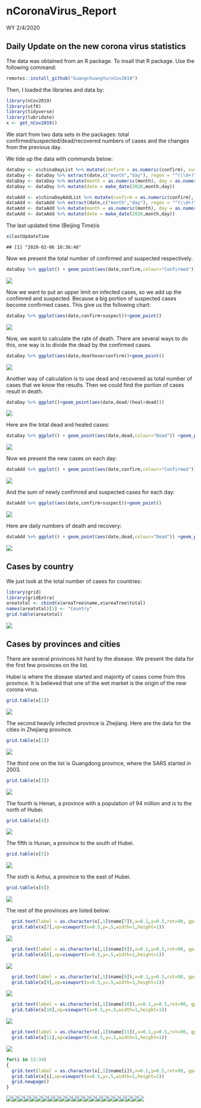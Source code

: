 nCoronaVirus\_Report
================
WY
2/4/2020

## Daily Update on the new corona virus statistics

The data was obtained from an R package. To insall that R package. Use
the following command:

``` r
remotes::install_github("GuangchuangYu/nCov2019")
```

Then, I loaded the libraries and data by:

``` r
library(nCov2019)
library(utf8)
library(tidyverse)
library(lubridate)
x <- get_nCov2019()
```

We start from two data sets in the packages: total
confirmed/suspected/dead/recovered numbers of cases and the changes from
the previous day.

We tide up the data with commands below:

``` r
dataDay <- x$chinaDayList %>% mutate(confirm = as.numeric(confirm), suspect = as.numeric(suspect), dead = as.numeric(dead), heal = as.numeric(heal), deathoverconfirm = dead/confirm)
dataDay <- dataDay %>% extract(date,c("month","day"), regex = "^(\\d+)\\.(\\d+)$",remove = FALSE) 
dataDay <- dataDay %>% mutate(month = as.numeric(month), day = as.numeric(day))
dataDay <- dataDay %>% mutate(date = make_date(2020,month,day))

dataAdd <- x$chinaDayAddList %>% mutate(confirm = as.numeric(confirm), suspect = as.numeric(suspect), dead = as.numeric(dead), heal = as.numeric(heal), deathoverconfirm = dead/confirm)
dataAdd <- dataAdd %>% extract(date,c("month","day"), regex = "^(\\d+)\\.(\\d+)$",remove = FALSE) 
dataAdd <- dataAdd %>% mutate(month = as.numeric(month), day = as.numeric(day))
dataAdd <- dataAdd %>% mutate(date = make_date(2020,month,day))
```

The last updated time (Beijing Time)is

``` r
x$lastUpdateTime
```

    ## [1] "2020-02-06 10:36:46"

Now we present the total number of confirmed and suspected respectively.

``` r
dataDay %>% ggplot() + geom_point(aes(date,confirm,colour="Confirmed")) +geom_point(aes(date,suspect,color="Suspect")) +theme(legend.position="right")+ylab("Number of cases")+labs(colour="Type")+scale_color_manual(values=c("blue","red"))
```

![](Report_files/figure-gfm/unnamed-chunk-3-1.png)<!-- -->

Now we want to put an upper limit on infected cases, so we add up the
confimred and suspected. Because a big portion of suspected cases become
confirmed cases. This give us the following chart:

``` r
dataDay %>% ggplot(aes(date,confirm+suspect))+geom_point()
```

![](Report_files/figure-gfm/unnamed-chunk-4-1.png)<!-- -->

Now, we want to calculate the rate of death. There are several ways to
do this, one way is to divide the dead by the confirmed cases.

``` r
dataDay %>% ggplot(aes(date,deathoverconfirm))+geom_point()
```

![](Report_files/figure-gfm/unnamed-chunk-5-1.png)<!-- -->

Another way of calculation is to use dead and recovered as total number
of cases that we know the results. Then we could find the portion of
cases result in death.

``` r
dataDay %>% ggplot()+geom_point(aes(date,dead/(heal+dead)))
```

![](Report_files/figure-gfm/unnamed-chunk-6-1.png)<!-- -->

Here are the total dead and healed cases:

``` r
dataDay %>% ggplot() + geom_point(aes(date,dead,colour="Dead")) +geom_point(aes(date,heal,color="Healed")) +theme(legend.position="right")+ylab("Number of cases")+labs(colour="Type")+scale_color_manual(values=c("black","red"))
```

![](Report_files/figure-gfm/unnamed-chunk-7-1.png)<!-- -->

Now we present the new cases on each day:

``` r
dataAdd %>% ggplot() + geom_point(aes(date,confirm,colour="Confirmed")) +geom_point(aes(date,suspect,color="Suspect")) +theme(legend.position="right")+ylab("Number of cases")+labs(colour="Type")+scale_color_manual(values=c("blue","red"))
```

![](Report_files/figure-gfm/unnamed-chunk-8-1.png)<!-- -->

And the sum of newly confimred and suspected cases for each day:

``` r
dataAdd %>% ggplot(aes(date,confirm+suspect))+geom_point()
```

![](Report_files/figure-gfm/unnamed-chunk-9-1.png)<!-- -->

Here are daily numbers of death and recovery:

``` r
dataAdd %>% ggplot() + geom_point(aes(date,dead,colour="Dead")) +geom_point(aes(date,heal,color="Healed")) +theme(legend.position="right")+ylab("Number of cases")+labs(colour="Type")+scale_color_manual(values=c("black","red"))
```

![](Report_files/figure-gfm/unnamed-chunk-10-1.png)<!-- -->

## Cases by country

We just look at the total number of cases for countries:

``` r
library(grid)
library(gridExtra)
areatotal <- cbind(x$areaTree$name,x$areaTree$total)
names(areatotal)[1] <- "Country"
grid.table(areatotal)
```

![](Report_files/figure-gfm/unnamed-chunk-11-1.png)<!-- -->

## Cases by provinces and cities

There are several provinces hit hard by the disease. We present the data
for the first few provinces on the list.

Hubei is where the disease started and majority of cases come from this
province. It is believed that one of the wet market is the origin of the
new corona virus.

``` r
grid.table(x[1])
```

![](Report_files/figure-gfm/unnamed-chunk-12-1.png)<!-- -->

The second heavily infected province is Zhejiang. Here are the data for
the cities in Zhejiang province.

``` r
grid.table(x[2])
```

![](Report_files/figure-gfm/unnamed-chunk-13-1.png)<!-- -->

The third one on the list is Guangdong province, where the SARS started
in 2003.

``` r
grid.table(x[3])
```

![](Report_files/figure-gfm/unnamed-chunk-14-1.png)<!-- -->

The fourth is Henan, a province with a population of 94 million and is
to the north of Hubei.

``` r
grid.table(x[4])
```

![](Report_files/figure-gfm/unnamed-chunk-15-1.png)<!-- -->

The fifth is Hunan, a province to the south of Hubei.

``` r
grid.table(x[5])
```

![](Report_files/figure-gfm/unnamed-chunk-16-1.png)<!-- -->

The sixth is Anhui, a province to the east of Hubei.

``` r
grid.table(x[6])
```

![](Report_files/figure-gfm/unnamed-chunk-17-1.png)<!-- -->

The rest of the provinces are listed below:

``` r
  grid.text(label = as.character(x[,1]$name[7]),x=0.1,y=0.5,rot=90, gp=gpar(cex=2))
  grid.table(x[7],vp=viewport(x=0.5,y=.5,width=1,height=1))
```

![](Report_files/figure-gfm/unnamed-chunk-18-1.png)<!-- -->

``` r
  grid.text(label = as.character(x[,1]$name[8]),x=0.1,y=0.5,rot=90, gp=gpar(cex=2))
  grid.table(x[8],vp=viewport(x=0.5,y=.5,width=1,height=1))
```

![](Report_files/figure-gfm/unnamed-chunk-19-1.png)<!-- -->

``` r
  grid.text(label = as.character(x[,1]$name[9]),x=0.1,y=0.5,rot=90, gp=gpar(cex=2))
  grid.table(x[9],vp=viewport(x=0.5,y=.5,width=1,height=1))
```

![](Report_files/figure-gfm/unnamed-chunk-20-1.png)<!-- -->

``` r
  grid.text(label = as.character(x[,1]$name[10]),x=0.1,y=0.5,rot=90, gp=gpar(cex=2))
  grid.table(x[10],vp=viewport(x=0.5,y=.5,width=1,height=1))
```

![](Report_files/figure-gfm/unnamed-chunk-21-1.png)<!-- -->

``` r
  grid.text(label = as.character(x[,1]$name[11]),x=0.1,y=0.5,rot=90, gp=gpar(cex=2))
  grid.table(x[11],vp=viewport(x=0.5,y=.5,width=1,height=1))
```

![](Report_files/figure-gfm/unnamed-chunk-22-1.png)<!-- -->

``` r
for(i in 12:34)
{
  grid.text(label = as.character(x[,1]$name[i]),x=0.1,y=0.5,rot=90, gp=gpar(cex=2))
  grid.table(x[i],vp=viewport(x=0.5,y=.5,width=1,height=1))
  grid.newpage()
}
```

![](Report_files/figure-gfm/unnamed-chunk-23-1.png)<!-- -->![](Report_files/figure-gfm/unnamed-chunk-23-2.png)<!-- -->![](Report_files/figure-gfm/unnamed-chunk-23-3.png)<!-- -->![](Report_files/figure-gfm/unnamed-chunk-23-4.png)<!-- -->![](Report_files/figure-gfm/unnamed-chunk-23-5.png)<!-- -->![](Report_files/figure-gfm/unnamed-chunk-23-6.png)<!-- -->![](Report_files/figure-gfm/unnamed-chunk-23-7.png)<!-- -->![](Report_files/figure-gfm/unnamed-chunk-23-8.png)<!-- -->![](Report_files/figure-gfm/unnamed-chunk-23-9.png)<!-- -->![](Report_files/figure-gfm/unnamed-chunk-23-10.png)<!-- -->![](Report_files/figure-gfm/unnamed-chunk-23-11.png)<!-- -->![](Report_files/figure-gfm/unnamed-chunk-23-12.png)<!-- -->![](Report_files/figure-gfm/unnamed-chunk-23-13.png)<!-- -->![](Report_files/figure-gfm/unnamed-chunk-23-14.png)<!-- -->![](Report_files/figure-gfm/unnamed-chunk-23-15.png)<!-- -->![](Report_files/figure-gfm/unnamed-chunk-23-16.png)<!-- -->![](Report_files/figure-gfm/unnamed-chunk-23-17.png)<!-- -->![](Report_files/figure-gfm/unnamed-chunk-23-18.png)<!-- -->![](Report_files/figure-gfm/unnamed-chunk-23-19.png)<!-- -->![](Report_files/figure-gfm/unnamed-chunk-23-20.png)<!-- -->![](Report_files/figure-gfm/unnamed-chunk-23-21.png)<!-- -->![](Report_files/figure-gfm/unnamed-chunk-23-22.png)<!-- -->![](Report_files/figure-gfm/unnamed-chunk-23-23.png)<!-- -->
